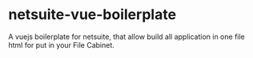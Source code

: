 # netsuite-vue-boilerplate
A vuejs boilerplate for netsuite, that allow build all application in one file html for put in your File Cabinet. 
